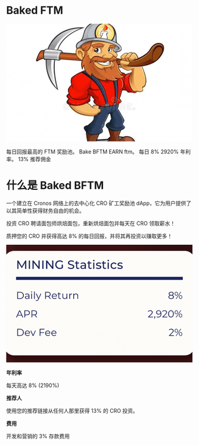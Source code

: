 # Baked FTM


![ISAND](ISAND.png)

<p>每日回报最高的 FTM 奖励池。 Bake BFTM EARN ftm。 每日 8% 2920% 年利率。 13% 推荐佣金&nbsp;</p>

# **什么是 Baked BFTM**

一个建立在 Cronos 网络上的去中心化 CRO 矿工奖励池 dApp，它为用户提供了以其简单性获得财务自由的机会。

投资 CRO 聘请面包师烘焙面包，重新烘焙面包并每天在 CRO 领取薪水！

质押您的 CRO 并获得高达 8% 的每日回报，并将其再投资以赚取更多！



![dsian](dsian.png)

**年利率**

每天高达 8% (2190%)

**推荐人**

使用您的推荐链接从任何人那里获得 13% 的 CRO 投资。

**费用**

开发和营销的 3% 存款费用
